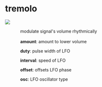 
<a name=tremolo></a><br>
# <b>tremolo</b>
<img src="../images/tremolo.png"><br>
<div style="display:inline-block;margin-left:50px;">
modulate signal's volume rhythmically<br/><br/>
<b>amount</b>: amount to lower volume<br>

<b>duty</b>: pulse width of LFO<br>

<b>interval</b>: speed of LFO<br>

<b>offset</b>: offsets LFO phase<br>

<b>osc</b>: LFO oscillator type<br>

